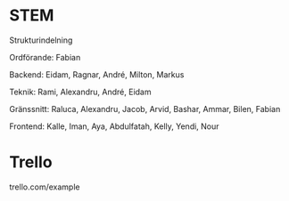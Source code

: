 # STEM
Strukturindelning

Ordförande: Fabian

Backend: Eidam, Ragnar, André, Milton, Markus

Teknik: Rami, Alexandru, André, Eidam

Gränssnitt: Raluca, Alexandru, Jacob, Arvid, Bashar, Ammar, Bilen, Fabian

Frontend: Kalle, Iman, Aya, Abdulfatah, Kelly, Yendi, Nour

# Trello

trello.com/example
